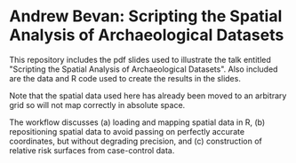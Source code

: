 # Andrew Bevan: Scripting the Spatial Analysis of Archaeological Datasets


This repository includes the pdf slides used to illustrate the talk entitled "Scripting the Spatial Analysis of Archaeological Datasets". Also included are the data and R code used to create the results in the slides.

Note that the spatial data used here has already been moved to an arbitrary grid so will not map correctly in absolute space. 

The workflow discusses (a) loading and mapping spatial data in R, (b) repositioning spatial data to avoid passing on perfectly accurate coordinates, but without degrading precision, and (c) construction of relative risk surfaces from case-control data.

